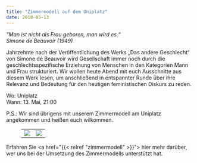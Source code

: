 ```yaml
---
title: "Zimmermodell auf dem Uniplatz"
date: 2018-05-13
---
```


<cite>"Man ist nicht als Frau geboren, man wird es.“ <br /> Simone de Beauvoir (1949)</cite>

Jahrzehnte nach der Veröffentlichung des Werks „Das andere Geschlecht“
von Simone de Beauvoir wird Gesellschaft immer noch durch die
geschlechtsspezifische Erziehung von Menschen in den Kategorien Mann
und Frau strukturiert.  Wir wollen heute Abend mit euch Ausschnitte
aus diesem Werk lesen, um anschließend in entspannter Runde über ihre
Relevanz und Bedeutung für den heutigen feministischen Diskurs zu
reden.

Wo: Uniplatz<br />
Wann: 13. Mai, 21:00<br />

P.S.: Wir sind übrigens mit unserem Zimmermodell am Uniplatz
angekommen und heißen euch wilkommen.


<figure>
<table>
<tr>
<td><img src="/aktuelles/demonstrator_uni_small.jpg"/></td>
<td><img src="/aktuelles/demonstrator_uni_traktor_small.jpg"/></td>
</tr>
</table>
</figure>

Erfahren Sie <a href="{{< relref "zimmermodell" >}}"> hier</a> mehr darüber, wer uns bei der Umsetzung des Zimmermodells unterstützt hat.
